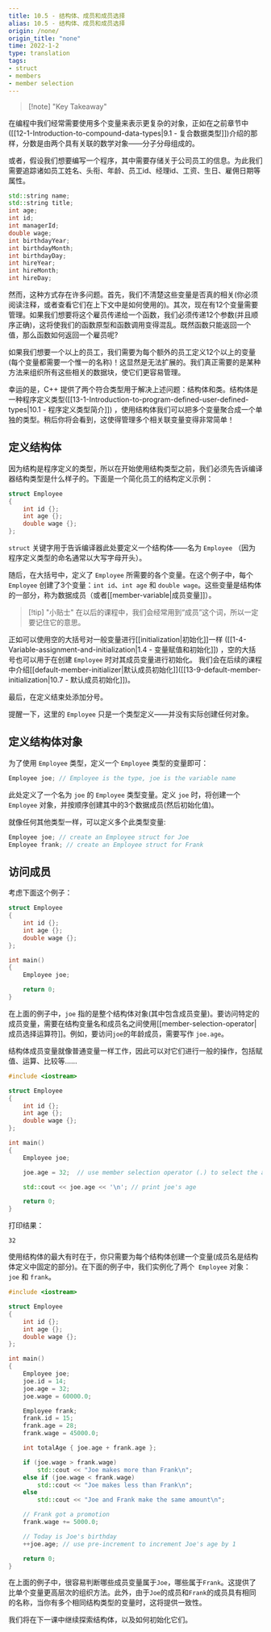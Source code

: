 ```yaml
---
title: 10.5 - 结构体、成员和成员选择
alias: 10.5 - 结构体、成员和成员选择
origin: /none/
origin_title: "none"
time: 2022-1-2
type: translation
tags:
- struct
- members
- member selection
---
```


> [!note] "Key Takeaway"


在编程中我们经常需要使用多个变量来表示更复杂的对象，正如在之前章节中([[12-1-Introduction-to-compound-data-types|9.1 - 复合数据类型]])介绍的那样，分数是由两个具有关联的数学对象——分子分母组成的。

或者，假设我们想要编写一个程序，其中需要存储关于公司员工的信息。为此我们需要追踪诸如员工姓名、头衔、年龄、员工id、经理id、工资、生日、雇佣日期等属性。

```cpp
std::string name;
std::string title;
int age;
int id;
int managerId;
double wage;
int birthdayYear;
int birthdayMonth;
int birthdayDay;
int hireYear;
int hireMonth;
int hireDay;
```

然而，这种方式存在许多问题。首先，我们不清楚这些变量是否真的相关(你必须阅读注释，或者查看它们在上下文中是如何使用的)。其次，现在有12个变量需要管理。如果我们想要将这个雇员传递给一个函数，我们必须传递12个参数(并且顺序正确)，这将使我们的函数原型和函数调用变得混乱。既然函数只能返回一个值，那么函数如何返回一个雇员呢?

如果我们想要一个以上的员工，我们需要为每个额外的员工定义12个以上的变量(每个变量都需要一个惟一的名称)！这显然是无法扩展的。我们真正需要的是某种方法来组织所有这些相关的数据块，使它们更容易管理。

幸运的是，C++ 提供了两个符合类型用于解决上述问题：结构体和类。结构体是一种程序定义类型([[13-1-Introduction-to-program-defined-user-defined-types|10.1 - 程序定义类型简介]]) ，使用结构体我们可以把多个变量聚合成一个单独的类型。稍后你将会看到，这使得管理多个相关联变量变得非常简单！

## 定义结构体

因为结构是程序定义的类型，所以在开始使用结构类型之前，我们必须先告诉编译器结构类型是什么样子的。下面是一个简化员工的结构定义示例：

```cpp
struct Employee
{
    int id {};
    int age {};
    double wage {};
};
```

`struct` 关键字用于告诉编译器此处要定义一个结构体——名为 `Employee` （因为程序定义类型的命名通常以大写字母开头）。

随后，在大括号中，定义了 `Employee` 所需要的各个变量。在这个例子中，每个 `Employee` 创建了3个变量：`int id`、`int age` 和 `double wage`。这些变量是结构体的一部分，称为数据成员（或者[[member-variable|成员变量]]）。

> [!tip] "小贴士"
> 在以后的课程中，我们会经常用到“成员”这个词，所以一定要记住它的意思。

正如可以使用空的大括号对一般变量进行[[initialization|初始化]]一样 ([[1-4-Variable-assignment-and-initialization|1.4 - 变量赋值和初始化]]) ，空的大括号也可以用于在创建 `Employee` 时对其成员变量进行初始化。 我们会在后续的课程中介绍[[default-member-initializer|默认成员初始化]]([[13-9-default-member-initialization|10.7 - 默认成员初始化]])。

最后，在定义结束处添加分号。

提醒一下，这里的 `Employee` 只是一个类型定义——并没有实际创建任何对象。

## 定义结构体对象

为了使用 `Employee` 类型，定义一个 `Employee` 类型的变量即可：

```cpp
Employee joe; // Employee is the type, joe is the variable name
```

此处定义了一个名为 `joe` 的 `Employee` 类型变量。定义 `joe` 时，将创建一个 `Employee` 对象，并按顺序创建其中的3个数据成员(然后初始化值)。

就像任何其他类型一样，可以定义多个此类型变量:

```cpp
Employee joe; // create an Employee struct for Joe
Employee frank; // create an Employee struct for Frank
```

## 访问成员

考虑下面这个例子：

```cpp
struct Employee
{
    int id {};
    int age {};
    double wage {};
};

int main()
{
    Employee joe;

    return 0;
}
```

在上面的例子中，`joe` 指的是整个结构体对象(其中包含成员变量)。要访问特定的成员变量，需要在结构变量名和成员名之间使用[[member-selection-operator|成员选择运算符]]。例如，要访问`joe`的年龄成员，需要写作 `joe.age`。

结构体成员变量就像普通变量一样工作，因此可以对它们进行一般的操作，包括赋值、运算、比较等……

```cpp
#include <iostream>

struct Employee
{
    int id {};
    int age {};
    double wage {};
};

int main()
{
    Employee joe;

    joe.age = 32;  // use member selection operator (.) to select the age member of variable joe

    std::cout << joe.age << '\n'; // print joe's age

    return 0;
}
```

打印结果：

```
32
```

使用结构体的最大有时在于，你只需要为每个结构体创建一个变量(成员名是结构体定义中固定的部分)。在下面的例子中，我们实例化了两个  `Employee` 对象：`joe` 和 `frank`。

```cpp
#include <iostream>

struct Employee
{
    int id {};
    int age {};
    double wage {};
};

int main()
{
    Employee joe;
    joe.id = 14;
    joe.age = 32;
    joe.wage = 60000.0;

    Employee frank;
    frank.id = 15;
    frank.age = 28;
    frank.wage = 45000.0;

    int totalAge { joe.age + frank.age };

    if (joe.wage > frank.wage)
        std::cout << "Joe makes more than Frank\n";
    else if (joe.wage < frank.wage)
        std::cout << "Joe makes less than Frank\n";
    else
        std::cout << "Joe and Frank make the same amount\n";

    // Frank got a promotion
    frank.wage += 5000.0;

    // Today is Joe's birthday
    ++joe.age; // use pre-increment to increment Joe's age by 1

    return 0;
}
```

在上面的例子中，很容易判断哪些成员变量属于`Joe`，哪些属于`Frank`。这提供了比单个变量更高层次的组织方法。此外，由于`Joe`的成员和`Frank`的成员具有相同的名称，当你有多个相同结构类型的变量时，这将提供一致性。

我们将在下一课中继续探索结构体，以及如何初始化它们。
